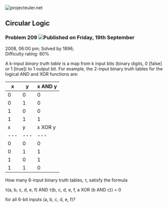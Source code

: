 ![projecteuler.net](images/print_page_logo.png)

## Circular Logic

### Problem 209 ![](images/icon_info.png)Published on Friday, 19th September
2008, 06:00 pm; Solved by 1896;  
Difficulty rating: 60%

A k-input _binary truth table_ is a map from k input bits (binary digits, 0
[false] or 1 [true]) to 1 output bit. For example, the 2-input binary truth
tables for the logical AND and XOR functions are:

x | y | x AND y  
---|---|---  
0| 0| 0  
0| 1| 0  
1| 0| 0  
1| 1| 1  
x | y | x XOR y  
---|---|---  
0| 0| 0  
0| 1| 1  
1| 0| 1  
1| 1| 0  
  
  

How many 6-input binary truth tables, τ, satisfy the formula

τ(a, b, c, d, e, f) AND τ(b, c, d, e, f, a XOR (b AND c)) = 0

  

for all 6-bit inputs (a, b, c, d, e, f)?

  
  

